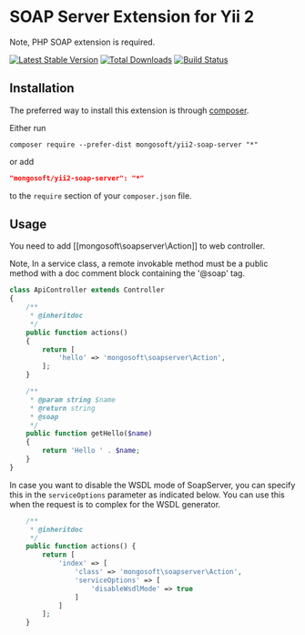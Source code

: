SOAP Server Extension for Yii 2
==============================

Note, PHP SOAP extension is required.

[![Latest Stable Version](https://poser.pugx.org/mongosoft/yii2-soap-server/v/stable.png)](https://packagist.org/packages/mongosoft/yii2-soap-server)
[![Total Downloads](https://poser.pugx.org/mongosoft/yii2-soap-server/downloads.png)](https://packagist.org/packages/mongosoft/yii2-soap-server)
[![Build Status](https://travis-ci.org/mongosoft/yii2-soap-server.png)](https://travis-ci.org/mongosoft/yii2-soap-server)

Installation
------------

The preferred way to install this extension is through [composer](http://getcomposer.org/download/).

Either run

```
composer require --prefer-dist mongosoft/yii2-soap-server "*"
```

or add

```json
"mongosoft/yii2-soap-server": "*"
```

to the `require` section of your `composer.json` file.

Usage
-----

You need to add [[mongosoft\soapserver\Action]] to web controller.

Note, In a service class, a remote invokable method must be a public method with a doc
comment block containing the '@soap' tag.

```php
class ApiController extends Controller
{
    /**
     * @inheritdoc
     */
    public function actions()
    {
        return [
            'hello' => 'mongosoft\soapserver\Action',
        ];
    }

    /**
     * @param string $name
     * @return string
     * @soap
     */
    public function getHello($name)
    {
        return 'Hello ' . $name;
    }
}
```

In case you want to disable the WSDL mode of SoapServer, you can specify this in the `serviceOptions` parameter as indicated below. You can use this when the request is to complex for the WSDL generator.

```php
    /**
     * @inheritdoc
     */
    public function actions() {
        return [
            'index' => [
                'class' => 'mongosoft\soapserver\Action',
                'serviceOptions' => [
                    'disableWsdlMode' => true
                ]
            ]
        ];
    }
```

